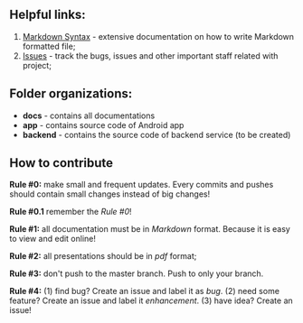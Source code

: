 ## Helpful links:

 1. [Markdown Syntax][2] - extensive documentation on how to write Markdown formatted file;
 2. [Issues][1] - track the bugs, issues and other important staff related with project;

## Folder organizations:
 - **docs** - contains all documentations
 - **app** - contains source code of Android app
 - **backend** - contains the source code of backend service (to be created)

## How to contribute
**Rule #0:** make small and frequent updates. Every commits and pushes should contain small changes instead of big changes!

**Rule #0.1** remember the *Rule #0*!

**Rule #1:** all documentation must be in *Markdown* format. Because it is easy to view and edit online!

**Rule #2:** all presentations should be in *pdf* format;

**Rule #3:** don't push to the master branch. Push to only your branch.

**Rule #4:** (1) find bug? Create an issue and label it as *bug*. (2) need some feature? Create an issue and label it *enhancement*. (3) have idea? Create an issue!

  [1]: https://github.com/antisocial-cs673/antisocial-android-app/issues "Issues"
[2]:http://daringfireball.net/projects/markdown/syntax